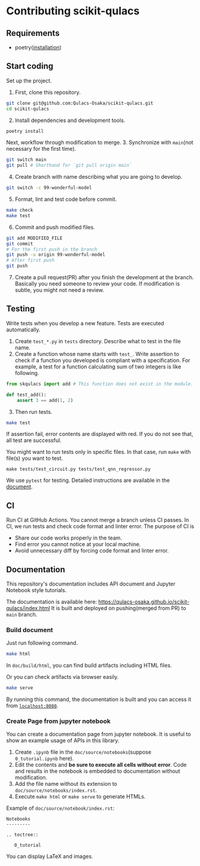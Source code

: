 # Contributing scikit-qulacs

## Requirements
- poetry([installation](https://python-poetry.org/docs/#installation))

## Start coding
Set up the project.
1. First, clone this repository.
```bash
git clone git@github.com:Qulacs-Osaka/scikit-qulacs.git
cd scikit-qulacs
```

2. Install dependencies and development tools.
```bash
poetry install
```

Next, workflow through modification to merge.
3. Synchronize with `main`(not necessary for the first time).
```bash
git switch main
git pull # Shorthand for `git pull origin main`
```

4. Create branch with name describing what you are going to develop.
```bash
git switch -c 99-wonderful-model
```

5. Format, lint and test code before commit.
```bash
make check
make test
```

6. Commit and push modified files.
```bash
git add MODIFIED_FILE
git commit
# For the first push in the branch
git push -u origin 99-wonderful-model
# After first push
git push
```

7. Create a pull request(PR) after you finish the development at the branch. Basically you need someone to review your code. If modification is subtle, you might not need a review.

## Testing
Write tests when you develop a new feature. Tests are executed automatically.

1. Create `test_*.py` in `tests` directory. Describe what to test in the file name.
2. Create a function whose name starts with `test_`. Write assertion to check if a function you developed is compliant with a specification. For example, a test for a function calculating sum of two integers is like following.
```python
from skqulacs import add # This function does not exist in the module.

def test_add():
    assert 3 == add(1, 2)
```

3. Then run tests.
```bash
make test
```
If assertion fail, error contents are displayed with red. If you do not see that, all test are successful.

You might want to run tests only in specific files.
In that case, run `make` with file(s) you want to test.
```
make tests/test_circuit.py tests/test_qnn_regressor.py
```

We use `pytest` for testing. Detailed instructions are available in the [document](https://docs.pytest.org/en/6.2.x/).

## CI
Run CI at GitHub Actions. You cannot merge a branch unless CI passes.
In CI, we run tests and check code format and linter error.
The purpose of CI is
* Share our code works properly in the team.
* Find error you cannot notice at your local machine.
* Avoid unnecessary diff by forcing code format and linter error.

## Documentation
This repository's documentation includes API document and Jupyter Notebook style tutorials.

The documentation is available here: https://qulacs-osaka.github.io/scikit-qulacs/index.html
It is built and deployed on pushing(merged from PR) to `main` branch.

### Build document
Just run following command.
```bash
make html
```

In `doc/build/html`, you can find build artifacts including HTML files.

Or you can check artifacts via browser easily.
```bash
make serve
```
By running this command, the documentation is built and you can access it from [`localhost:8080`](http://localhost:8000/).


### Create Page from jupyter notebook
You can create a documentation page from jupyter notebook.
It is useful to show an example usage of APIs in this library.
1. Create `.ipynb` file in the `doc/source/notebooks`(suppose `0_tutorial.ipynb` here).
2. Edit the contents and **be sure to execute all cells without error**. Code and results in the notebook is embedded to documentation without modification.
3. Add the file name without its extension to `doc/source/notebooks/index.rst`.
4. Execute `make html` or `make serve` to generate HTMLs.

Example of `doc/source/notebook/index.rst`:
```
Notebooks
---------

.. toctree::

   0_tutorial
```

You can display LaTeX and images.
